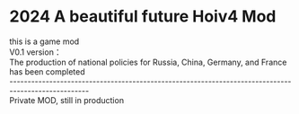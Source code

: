# 2024 A beautiful future Hoiv4 Mod
this is a game mod<br/>
V0.1 version：<br/>
  <space>The production of national policies for Russia, China, Germany, and France has been completed<br/>
----------------------------------------------------------------------------------------------------<br/>
Private MOD, still in production
